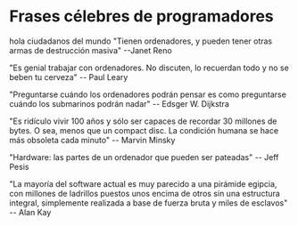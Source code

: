 # Frases célebres de programadores
hola ciudadanos del mundo
"Tienen ordenadores, y pueden tener otras armas de destrucción masiva" --Janet Reno

"Es genial trabajar con ordenadores. No discuten, lo recuerdan todo y no se beben tu cerveza" -- Paul Leary

"Preguntarse cuándo los ordenadores podrán pensar es como preguntarse cuándo los submarinos podrán nadar" -- Edsger W. Dijkstra

"Es ridículo vivir 100 años y sólo ser capaces de recordar 30 millones de bytes. O sea, menos que un compact disc. La condición humana se hace más obsoleta cada minuto" -- Marvin Minsky

"Hardware: las partes de un ordenador que pueden ser pateadas" -- Jeff Pesis

"La mayoría del software actual es muy parecido a una pirámide egipcia, con millones de ladrillos puestos unos encima de otros sin una estructura integral, simplemente realizada a base de fuerza bruta y miles de esclavos" -- Alan Kay
